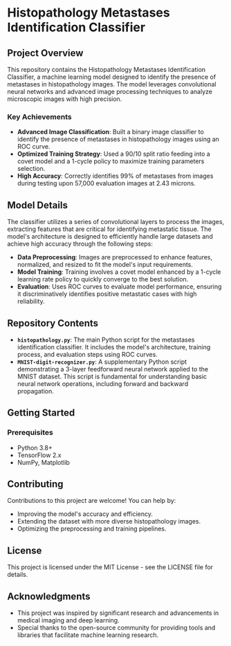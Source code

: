 # Histopathology Metastases Identification Classifier

## Project Overview

This repository contains the Histopathology Metastases Identification Classifier, a machine learning model designed to identify the presence of metastases in histopathology images. The model leverages convolutional neural networks and advanced image processing techniques to analyze microscopic images with high precision.

### Key Achievements

- **Advanced Image Classification**: Built a binary image classifier to identify the presence of metastases in histopathology images using an ROC curve.
- **Optimized Training Strategy**: Used a 90/10 split ratio feeding into a covet model and a 1-cycle policy to maximize training parameters selection.
- **High Accuracy**: Correctly identifies 99% of metastases from images during testing upon 57,000 evaluation images at 2.43 microns.

## Model Details

The classifier utilizes a series of convolutional layers to process the images, extracting features that are critical for identifying metastatic tissue. The model's architecture is designed to efficiently handle large datasets and achieve high accuracy through the following steps:

- **Data Preprocessing**: Images are preprocessed to enhance features, normalized, and resized to fit the model's input requirements.
- **Model Training**: Training involves a covet model enhanced by a 1-cycle learning rate policy to quickly converge to the best solution.
- **Evaluation**: Uses ROC curves to evaluate model performance, ensuring it discriminatively identifies positive metastatic cases with high reliability.

## Repository Contents

- **`histopathology.py`**: The main Python script for the metastases identification classifier. It includes the model's architecture, training process, and evaluation steps using ROC curves.
- **`MNIST-digit-recognizer.py`**: A supplementary Python script demonstrating a 3-layer feedforward neural network applied to the MNIST dataset. This script is fundamental for understanding basic neural network operations, including forward and backward propagation.

## Getting Started

### Prerequisites

- Python 3.8+
- TensorFlow 2.x
- NumPy, Matplotlib

## Contributing

Contributions to this project are welcome! You can help by:

- Improving the model's accuracy and efficiency.
- Extending the dataset with more diverse histopathology images.
- Optimizing the preprocessing and training pipelines.

## License

This project is licensed under the MIT License - see the LICENSE file for details.

## Acknowledgments

- This project was inspired by significant research and advancements in medical imaging and deep learning.
- Special thanks to the open-source community for providing tools and libraries that facilitate machine learning research.

